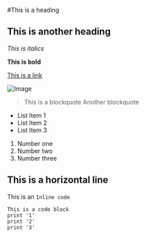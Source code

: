 #This is a heading

## This is another heading

*This is italics*

**This is bold**

[This is a link](https://canvas.ucsd.edu/)


![Image](https://post.medicalnewstoday.com/wp-content/uploads/sites/3/2020/02/322868_1100-800x825.jpg)

>This is a blockquote
>Another blockquote

* List Item 1
* List Item 2
* List Item 3

1. Number one
2. Number two
3. Number three

This is a horizontal line
---

This is an `Inline code`
```
This is a code block
print '1'
print '2'
print '3'
```
